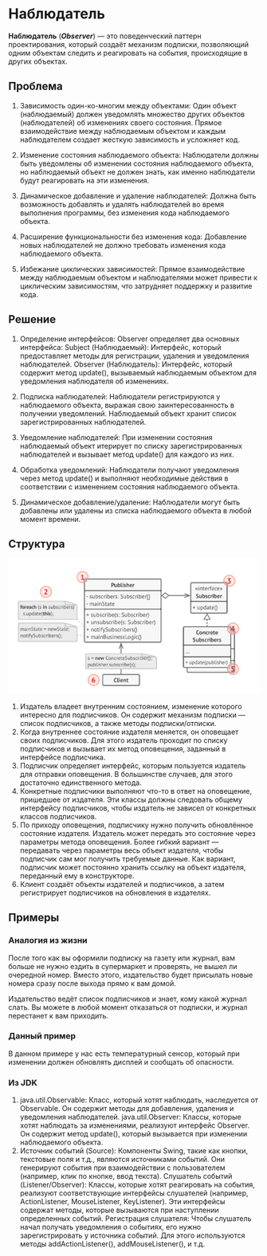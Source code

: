 # Наблюдатель
**Наблюдатель** (***Observer***) — это поведенческий паттерн
проектирования, который создаёт механизм подписки,
позволяющий одним объектам следить и реагировать на
события, происходящие в других объектах.

## Проблема
1) Зависимость один-ко-многим между объектами: Один объект (наблюдаемый) должен уведомлять множество других объектов (наблюдателей) об изменениях своего состояния. Прямое взаимодействие между наблюдаемым объектом и каждым наблюдателем создает жесткую зависимость и усложняет код.

2) Изменение состояния наблюдаемого объекта: Наблюдатели должны быть уведомлены об изменении состояния наблюдаемого объекта, но наблюдаемый объект не должен знать, как именно наблюдатели будут реагировать на эти изменения.

3) Динамическое добавление и удаление наблюдателей: Должна быть возможность добавлять и удалять наблюдателей во время выполнения программы, без изменения кода наблюдаемого объекта.

4) Расширение функциональности без изменения кода: Добавление новых наблюдателей не должно требовать изменения кода наблюдаемого объекта.

5) Избежание циклических зависимостей: Прямое взаимодействие между наблюдаемым объектом и наблюдателями может привести к циклическим зависимостям, что затрудняет поддержку и развитие кода.

## Решение
1) Определение интерфейсов: Observer определяет два основных интерфейса:
Subject (Наблюдаемый): Интерфейс, который предоставляет методы для регистрации, удаления и уведомления наблюдателей.
Observer (Наблюдатель): Интерфейс, который содержит метод update(), вызываемый наблюдаемым объектом для уведомления наблюдателя об изменениях.

2) Подписка наблюдателей: Наблюдатели регистрируются у наблюдаемого объекта, выражая свою заинтересованность в получении уведомлений. Наблюдаемый объект хранит список зарегистрированных наблюдателей.

3) Уведомление наблюдателей: При изменении состояния наблюдаемый объект итерирует по списку зарегистрированных наблюдателей и вызывает метод update() для каждого из них.

4) Обработка уведомлений: Наблюдатели получают уведомления через метод update() и выполняют необходимые действия в соответствии с изменением состояния наблюдаемого объекта.

5) Динамическое добавление/удаление: Наблюдатели могут быть добавлены или удалены из списка наблюдаемого объекта в любой момент времени.

## Структура
![Структура](Structure.png)

1. Издатель владеет внутренним состоянием, изменение
   которого интересно для подписчиков. Он содержит
   механизм подписки — список подписчиков, а также методы
   подписки/отписки.
2. Когда внутреннее состояние издателя меняется, он
   оповещает своих подписчиков. Для этого издатель
   проходит по списку подписчиков и вызывает их метод
   оповещения, заданный в интерфейсе подписчика.
3. Подписчик определяет интерфейс, которым пользуется
   издатель для отправки оповещения. В большинстве
   случаев, для этого достаточно единственного метода.
4. Конкретные подписчики выполняют что-то в ответ на
   оповещение, пришедшее от издателя. Эти классы должны
   следовать общему интерфейсу подписчиков, чтобы
   издатель не зависел от конкретных классов подписчиков.
5. По приходу оповещения, подписчику нужно получить
   обновлённое состояние издателя. Издатель может передать
   это состояние через параметры метода оповещения. Более
   гибкий вариант — передавать через параметры весь объект
   издателя, чтобы подписчик сам мог получить требуемые
   данные. Как вариант, подписчик может постоянно хранить
   ссылку на объект издателя, переданный ему в конструкторе.
6. Клиент создаёт объекты издателей и подписчиков, а затем
   регистрирует подписчиков на обновления в издателях.

## Примеры
### Аналогия из жизни
После того как вы оформили подписку на газету или
журнал, вам больше не нужно ездить в супермаркет и
проверять, не вышел ли очередной номер. Вместо этого,
издательство будет присылать новые номера сразу после
выхода прямо к вам домой.

Издательство ведёт список подписчиков и знает, кому какой
журнал слать. Вы можете в любой момент отказаться от
подписки, и журнал перестанет к вам приходить.

### Данный пример
В данном примере у нас есть температурный сенсор, который при изменении должен обновлять дисплей и сообщать об опасности.

### Из JDK
1) java.util.Observable: Класс, который хотят наблюдать, наследуется от Observable. Он содержит методы для добавления, удаления и уведомления наблюдателей.
   java.util.Observer: Классы, которые хотят наблюдать за изменениями, реализуют интерфейс Observer. Он содержит метод update(), который вызывается при изменении наблюдаемого объекта.
2) Источник событий (Source): Компоненты Swing, такие как кнопки, текстовые поля и т.д., являются источниками событий. Они генерируют события при взаимодействии с пользователем (например, клик по кнопке, ввод текста).
Слушатель событий (Listener/Observer): Классы, которые хотят реагировать на события, реализуют соответствующие интерфейсы слушателей (например, ActionListener, MouseListener, KeyListener). Эти интерфейсы содержат методы, которые вызываются при наступлении определенных событий.
Регистрация слушателя: Чтобы слушатель начал получать уведомления о событиях, его нужно зарегистрировать у источника событий. Для этого используются методы addActionListener(), addMouseListener(), и т.д.